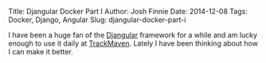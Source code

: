 Title: Djangular Docker Part I
Author: Josh Finnie
Date: 2014-12-08
Tags: Docker, Django, Angular
Slug: djangular-docker-part-i

I have been a huge fan of the [Djangular](http://mattcamilli.com/talks/djangular/) framework for a while and am lucky enough to use it daily at [TrackMaven](http://trackmaven.com). Lately I have been thinking about how I can make it better.
